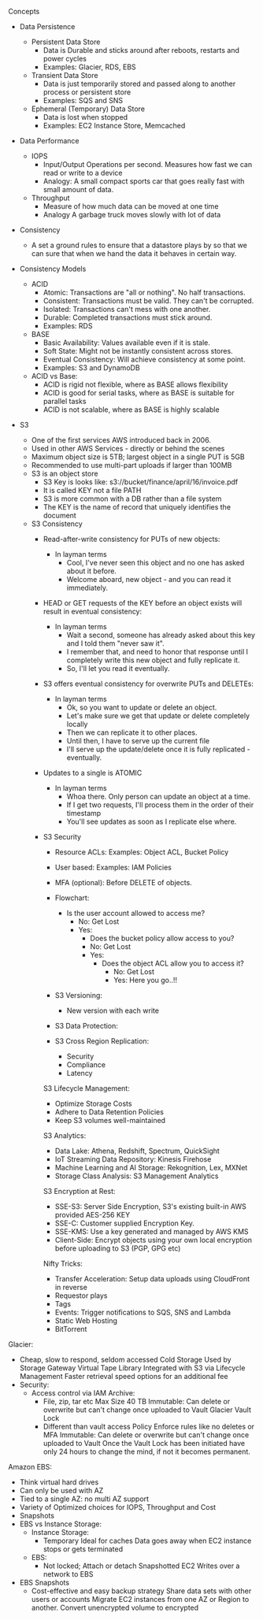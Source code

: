 Concepts
- Data Persistence
    - Persistent Data Store
        - Data is Durable and sticks around after reboots, restarts and power cycles
        - Examples: Glacier, RDS, EBS
    - Transient Data Store
        - Data is just temporarily stored and passed along to another process or persistent store
        - Examples: SQS and SNS
    - Ephemeral (Temporary) Data Store
        - Data is lost when stopped
        - Examples: EC2 Instance Store, Memcached
- Data Performance
    - IOPS
      - Input/Output Operations per second. Measures how fast we can read or write to a device
      - Analogy: A small compact sports car that goes really fast with small amount of data.
    - Throughput
      - Measure of how much data can be moved at one time
      - Analogy A garbage truck moves slowly with lot of data
- Consistency
    - A set a ground rules to ensure that a datastore plays by so that we can sure that when we hand the data it behaves in certain way.
- Consistency Models
    - ACID
        - Atomic: Transactions are "all or nothing". No half transactions.
        - Consistent: Transactions must be valid. They can't be corrupted.
        - Isolated: Transactions can't mess with one another.
        - Durable: Completed transactions must stick around.
        - Examples: RDS
    - BASE
        - Basic Availability: Values available even if it is stale.
        - Soft State: Might not be instantly consistent across stores.
        - Eventual Consistency: Will achieve consistency at some point.
        - Examples: S3 and DynamoDB
    - ACID vs Base:
        - ACID is rigid not flexible, where as BASE allows flexibility
        - ACID is good for serial tasks, where as BASE is suitable for parallel tasks
        - ACID is not scalable, where as BASE is highly scalable

- S3
  - One of the first services AWS introduced back in 2006.
  - Used in other AWS Services - directly or behind the scenes
  - Maximum object size is 5TB; largest object in a single PUT is 5GB
  - Recommended to use multi-part uploads if larger than 100MB
  - S3 is an object store
    - S3 Key is looks like: s3://bucket/finance/april/16/invoice.pdf
    - It is called KEY not a file PATH
    - S3 is more common with a DB rather than a file system
    - The KEY is the name of record that uniquely identifies the document
  - S3 Consistency
      - Read-after-write consistency for PUTs of new objects:
        - In layman terms
          - Cool, I've never seen this object and no one has asked about it before.
          - Welcome aboard, new object - and you can read it immediately.
      - HEAD or GET requests of the KEY before an object exists will result in eventual consistency:
        - In layman terms
            - Wait a second, someone has already asked about this key and I told them "never saw it".
            - I remember that, and need to honor that response until I completely write this new object and fully replicate it.
            - So, I'll let you read it eventually.
      - S3 offers eventual consistency for overwrite PUTs and DELETEs:
        - In layman terms
            - Ok, so you want to update or delete an object.
            - Let's make sure we get that update or delete completely locally
            - Then we can replicate it to other places.
            - Until then, I have to serve up the current file
            - I'll serve up the update/delete once it is fully replicated - eventually.
      - Updates to a single is ATOMIC
        - In layman terms
            - Whoa there. Only person can update an object at a time.
            - If I get two requests, I'll process them in the order of their timestamp
            - You'll see updates as soon as I replicate else where.
    - S3 Security
        - Resource ACLs: Examples: Object ACL, Bucket Policy
        - User based: Examples: IAM Policies
        - MFA (optional): Before DELETE of objects.
        - Flowchart:
          - Is the user account allowed to access me?
            - No: Get Lost
            - Yes:
                - Does the bucket policy allow access to you?
                - No: Get Lost
                - Yes:
                  - Does the object ACL allow you to access it?
                    - No: Get Lost
                    - Yes: Here you go..!!
      - S3 Versioning:
        - New version with each write

      - S3 Data Protection:

      - S3 Cross Region Replication:
        - Security
        - Compliance
        - Latency

      S3 Lifecycle Management:
        - Optimize Storage Costs
        - Adhere to Data Retention Policies
        - Keep S3 volumes well-maintained

      S3 Analytics:
        - Data Lake: Athena, Redshift, Spectrum, QuickSight
        - IoT Streaming Data Repository: Kinesis Firehose
        - Machine Learning and AI Storage: Rekognition, Lex, MXNet
        - Storage Class Analysis: S3 Management Analytics

      S3 Encryption at Rest:
        - SSE-S3: Server Side Encryption, S3's existing built-in AWS provided AES-256 KEY
        - SSE-C: Customer supplied Encryption Key.
        - SSE-KMS: Use a key generated and managed by AWS KMS
        - Client-Side: Encrypt objects using your own local encryption before uploading to S3 (PGP, GPG etc)

      Nifty Tricks:
        - Transfer Acceleration: Setup data uploads using CloudFront in reverse
        - Requestor plays
        - Tags
        - Events: Trigger notifications to SQS, SNS and Lambda
        - Static Web Hosting
        - BitTorrent

Glacier:
  - Cheap, slow to respond, seldom accessed
    Cold Storage
    Used by Storage Gateway Virtual Tape Library
    Integrated with S3 via Lifecycle Management
    Faster retrieval speed options for an additional fee
  - Security:
    - Access control via IAM
      Archive:
        - File, zip, tar etc
          Max Size 40 TB
          Immutable: Can delete or overwrite but can't change once uploaded to Vault
      Glacier Vault Lock
        - Different than vault access Policy
          Enforce rules like no deletes or MFA
          Immutable: Can delete or overwrite but can't change once uploaded to Vault
          Once the Vault Lock has been initiated have only 24 hours to change the mind, if not it becomes permanent.

Amazon EBS:
  - Think virtual hard drives
  - Can only be used with AZ
  - Tied to a single AZ: no multi AZ support
  - Variety of Optimized choices for IOPS, Throughput and Cost
  - Snapshots
  - EBS vs Instance Storage:
    - Instance Storage:
      - Temporary
        Ideal for caches
        Data goes away when EC2 instance stops or gets terminated
    - EBS:
      - Not locked; Attach or detach
        Snapshotted
        EC2 Writes over a network to EBS
  - EBS Snapshots
    - Cost-effective and easy backup strategy
      Share data sets with other users or accounts
      Migrate EC2 instances from one AZ or Region to another.
      Convert unencrypted volume to encrypted
